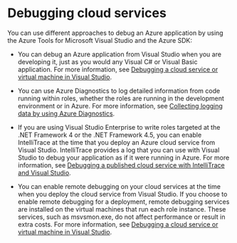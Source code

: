 <properties 
   pageTitle="Debugging cloud services"
   description="Debugging cloud services"
   services="visual-studio-online"
   documentationCenter="n/a"
   authors="patshea123"
   manager="douge"
   editor="tlee" />
<tags 
   ms.service="visual-studio-online"
   ms.devlang="multiple"
   ms.topic="article"
   ms.workload="na"
   ms.tgt_pltfrm="na"
   ms.date="08/12/2015"
   ms.author="patshea" />

# Debugging cloud services

You can use different approaches to debug an Azure application by using the Azure Tools for Microsoft Visual Studio and the Azure SDK:

- You can debug an Azure application from Visual Studio when you are developing it, just as you would any Visual C# or Visual Basic application. For more information, see [Debugging a cloud service or virtual machine in Visual Studio](http://go.microsoft.com/fwlink/p/?LinkID=623018).

- You can use Azure Diagnostics to log detailed information from code running within roles, whether the roles are running in the development environment or in Azure. For more information, see [Collecting logging data by using Azure Diagnostics](http://go.microsoft.com/fwlink/p/?LinkId=400450).

- If you are using Visual Studio Enterprise to write roles targeted at the .NET Framework 4 or the .NET Framework 4.5, you can enable IntelliTrace at the time that you deploy an Azure cloud service from Visual Studio. IntelliTrace provides a log that you can use with Visual Studio to debug your application as if it were running in Azure. For more information, see [Debugging a published cloud service with IntelliTrace and Visual Studio]( http://go.microsoft.com/fwlink/p/?LinkId=623016).

- You can enable remote debugging on your cloud services at the time when you deploy the cloud service from Visual Studio. If you choose to enable remote debugging for a deployment, remote debugging services are installed on the virtual machines that run each role instance. These services, such as msvsmon.exe, do not affect performance or result in extra costs. For more information, see [Debugging a cloud service or virtual machine in Visual Studio](http://go.microsoft.com/fwlink/p/?LinkID=623018).




